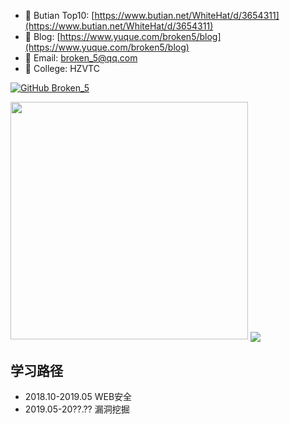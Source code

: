 - 🔭 Butian Top10: [https://www.butian.net/WhiteHat/d/3654311](https://www.butian.net/WhiteHat/d/3654311)
- 📖 Blog: [https://www.yuque.com/broken5/blog](https://www.yuque.com/broken5/blog)
- 📧 Email: broken_5@qq.com
- 🏫 College: HZVTC

[![GitHub Broken_5](https://img.shields.io/github/followers/broken5?label=follow%20github&style=flat-square)](https://github.com/broken5)


<img src="https://github-readme-stats.vercel.app/api?username=broken5&show_icons=true&theme=radical" width="380">

<a href="https://github.com/broken5/WebAliveScan">
  <img align="center" src="https://github-readme-stats.vercel.app/api/pin/?username=broken5&theme=dracula&repo=WebAliveScan" />
</a>

## 学习路径
- 2018.10-2019.05 WEB安全
- 2019.05-20??.?? 漏洞挖掘
